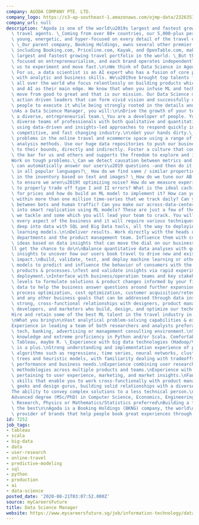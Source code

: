 ```yaml
---
company: AGODA COMPANY PTE. LTD.
company_logo: https://s3-ap-southeast-1.amazonaws.com/ojmp-data/23263519812c0cddd35b37c23d845a0b/agoda-company.png
company_url: null
description: "Agoda is one of the world\u2019s largest and fastest growing online\
  \ travel agents. \_Coming from over 80+ countries, our 5,000-plus person team is\
  \ young, energetic, and hyper-focused on every detail of the travel experience.\
  \ \_Our parent company, Booking Holdings, owns several other premier travel brands,\
  \ including Booking.com, Priceline.com, Kayak, and OpenTable.com, making us the\
  \ largest and fastest growing travel portfolio in the world. \_But the group is\
  \ focused on entrepreneurialism, and each brand operates independently, allowing\
  \ us to experiment and move fast.\n\nWe think of Data Science in Agoda differently.\
  \ For us, a data scientist is an AI expert who has a fusion of core production skills\
  \ with analytic and business skills. We\u2019ve brought top talents from (literally)\
  \ all over the world who focus relentlessly on building products which utilize ML\
  \ and AI as their main edge. We know that when you infuse ML and technology, you\
  \ move from good to great and that is our mission. Our Data Science managers are\
  \ action driven leaders that can form vivid vision and successfully direct their\
  \ people to execute it while being strongly rooted in the details and practice.\n\
  \nAs a Data Science Manager, you will:\n\nDrive the growth of your team and build\
  \ a diverse, entrepreneurial team.\_You are a developer of people. You love leading\
  \ diverse teams of professionals with both qualitative and quantitative backgrounds\
  \ using data-driven and insights-led approaches to respond quickly in a dynamic,\
  \ competitive, and fast changing industry.\n\nGet your hands dirty.\_Tackle complex\
  \ problems in the online travel and ecommerce space using a range of ML and data\
  \ analysis methods. Use our huge data repositories to push our business metrics\
  \ to their bounds, directly and indirectly. Foster a culture that constantly raises\
  \ the bar for us and others and supports the freedom to explore and innovate.\n\n\
  Work on tough problems.\_Can we detect causation between metrics and bookings? How\
  \ can automatically answer our users\u2019 questions -and then do it just as well\
  \ in all popular languages?\_ How do we find same / similar properties from millions\
  \ in the inventory based on text and images? \_How do we tune our AB testing platform\
  \ to ensure we aren\u2019t optimizing noise? How do we measure experiment success\
  \ to properly trade off type I and II errors? What is the ideal caching strategy\
  \ for prices and how do build an ML model to implement it? How can you detect anomalies\
  \ within more than one million time-series that we track daily? Can you separate\
  \ between bots and human traffic? Can you make our across-data-centers replication\
  \ into smart replication using ML models? These are just a few of the diverse questions\
  \ we tackle and some which you will lead your team to crack. You will be impacting\
  \ every aspect of the business and it will require various techniques, from diving\
  \ deep into data with SQL and Big Data tools, all the way to deploying modern machine\
  \ learning models.\n\nDeliver results. Work directly with the heads of the business\
  \ departments and the product management team. Influence them with compelling product\
  \ ideas based on data insights that can move the dial on our business.\n\nWhat you\u2019\
  ll get the chance to do\n\nBalance quantitative data analyses with qualitative user\
  \ insights to uncover how our users book travel to drive new and existing product\
  \ impact.\nBuild, validate, test, and deploy machine learning or other data science\
  \ models to predict and influence the behavior of consumers with the goal of optimizing\
  \ products & processes.\nTest and validate insights via rapid experimentation and\
  \ deployment.\nInterface with business/operation teams and key stakeholders at all\
  \ levels to formulate solutions & product changes informed by your findings.\nLeverage\
  \ data to help the business answer questions around further expansion, products,\
  \ process optimization, cost optimization, customer acquisition/retention/churn\
  \ and any other business goals that can be addressed through data insights.\nForm\
  \ strong, cross-functional relationships with designers, product managers, software\
  \ developers, and marketers who build, design, and optimize our technology and tools.\n\
  Hire and retain some of the best ML talent in the travel industry in Singapore\n\
  \nWhat you bring\n\nVast analytical problem-solving capabilities & experience.\n\
  Experience in leading a team of both researchers and analysts preferably in an ecommerce,\
  \ tech, banking, advertising or management consulting environment.\nStatistical\
  \ knowledge and extreme proficiency in Python and/or Scala. Comfortable with SQL,\
  \ Tableau, maybe R. \_Experience with big data technologies (Hadoop/Vertica/Spark/Kafka)\
  \ is a plus.\nStrong understanding and implementation experience of predictive modeling\
  \ algorithms such as regressions, time series, neural networks, clustering, decision\
  \ trees and heuristic models, with familiarity dealing with tradeoffs between model\
  \ performance and business needs.\nExperience combining user research and data science\
  \ methodologies across multiple products and teams.\nExperience with research applications\
  \ pertaining to user experience, marketing, and market insights.\nFantastic communication\
  \ skills that enable you to work cross-functionally with product managers, tech\
  \ geeks and design gurus, building solid relationships with a diverse set of stakeholders.\n\
  The ability to convey complex solutions to a less technical person.\nBias for action.\n\
  Advanced degree (MSc/PhD) in Computer Science, Economics, Engineering, Operations\
  \ Research, Physics or Mathematics/Statistics preferred\nBuilding a team and hiring\
  \ the best\n\nAgoda is a Booking Holdings (BKNG) company, the world\u2019s leading\
  \ provider of brands that help people book great experiences through technology."
id: 7252
job_tags:
- tableau
- scala
- big-data
- data
- user-research
- online-travel
- predictive-modeling
- sql
- python
- production
- ai
- data-science
posted_date: '2020-08-21T03:07:52.000Z'
source: myCareersFuture
title: Data Science Manager
website: https://www.mycareersfuture.sg/job/information-technology/data-science-manager-0c35592aa69462c931ee1bcc94e20ac8
---
```

